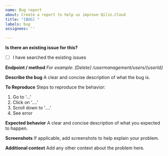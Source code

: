 ```yaml
---
name: Bug report
about: Create a report to help us improve Qilin.Cloud
title: "[BUG] "
labels: bug
assignees: ''

---
```


**Is there an existing issue for this?**
- [ ] I have searched the existing issues

**Endpoint / method**
_For example: [Delete] /usermanagement/users/{userId}_

**Describe the bug**
A clear and concise description of what the bug is.

**To Reproduce**
Steps to reproduce the behavior:
1. Go to '...'
2. Click on '....'
3. Scroll down to '....'
4. See error

**Expected behavior**
A clear and concise description of what you expected to happen.

**Screenshots**
If applicable, add screenshots to help explain your problem.

**Additional context**
Add any other context about the problem here.
